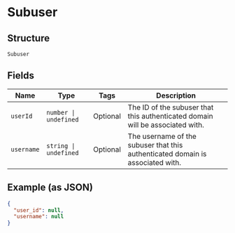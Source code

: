
# Subuser

## Structure

`Subuser`

## Fields

| Name | Type | Tags | Description |
|  --- | --- | --- | --- |
| `userId` | `number \| undefined` | Optional | The ID of the subuser that this authenticated domain will be associated with. |
| `username` | `string \| undefined` | Optional | The username of the subuser that this authenticated domain is associated with. |

## Example (as JSON)

```json
{
  "user_id": null,
  "username": null
}
```

